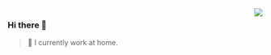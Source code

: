 <img align="right" src="https://github-readme-stats.vercel.app/api?username=bqx619&show_icons=true&hide_title=true&theme=radical&count_private=true" />


### Hi there 👋

> 🔭 I currently work at home. </br>



